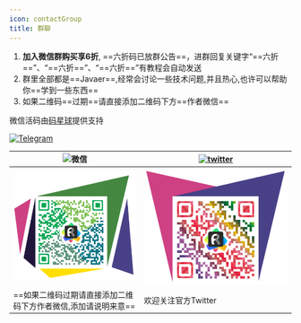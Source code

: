 ```yaml
---
icon: contactGroup
title: 群聊
---
```



1. **加入微信群购买享6折️**, ==六折码已放群公告==，进群回复关键字“==六折==”、“==六折==”、“==六折==”有教程会自动发送
2. 群里全部都是==Javaer==,经常会讨论一些技术问题,并且热心,也许可以帮助你==学到一些东西==
3. 如果二维码==过期==请直接添加二维码下方==作者微信==

微信活码由[码星球](http://hm.hencoder.cn/)提供支持

 [![Telegram](https://img.shields.io/static/v1?label=Telegram&message=Restful%20Fast%20Request&logo=telegram&color=28A8E8)](https://t.me/restful_fast_request) 

 |![微信](https://img.shields.io/static/v1?label=wechat&message=微信&logo=wechat&color=07C160)|[![twitter](https://img.shields.io/static/v1?label=Twitter&message=FastRequest666&logo=twitter&color=FC8D34)](https://twitter.com/FastRequest666)|
|------------- |-------|
|![wechatChat](../.vuepress/public/img/wechatGroup.png)|![twitter](../.vuepress/public/img/twitter.png)|
|==如果二维码过期请直接添加二维码下方作者微信,添加请说明来意==|欢迎关注官方Twitter|





